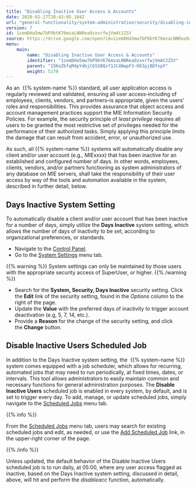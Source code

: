 ```yaml
---
title: "Disabling Inactive User Access & Accounts"
date: 2020-02-27T20:43:05.104Z
url: "general-functionality/system-administration/security/disabling-inactive-user-access-and-accounts.html"
version: 7
id: 1zemDHa5mw7bP9btK76mzaLNNRea9zxxrfwjVmAt2ZSY
source: https://drive.google.com/open?id=1zemDHa5mw7bP9btK76mzaLNNRea9zxxrfwjVmAt2ZSY
menu:
    main:
        name: "Disabling Inactive User Access & Accounts"
        identifier: "1zemDHa5mw7bP9btK76mzaLNNRea9zxxrfwjVmAt2ZSY"
        parent: "15KoZbfqM4pYdbjCGSSBQzf1JC4NwpF3-KK3pjBDfxpY"
        weight: 5270
---
```

As an  {{% system-name %}} standard, all user application access is regularly reviewed and validated, ensuring all user access–including of employees, clients, vendors, and partners–is appropriate, given the users' roles and responsibilities. This provides assurance that object access and account management practices support the MIE Information Security Policies. For example, the security principle of *least privilege* requires all users to be granted the most restrictive set of privileges needed for the performance of their authorized tasks. Simply applying this principle limits the damage that can result from accident, error, or unauthorized use.

As such, all {{% system-name %}} systems will automatically disable any client and/or user account (e.g., MIExxxx) that has been inactive for an established and configured number of days. In other words, employees, clients, vendors, and/or partners functioning as system administrators of any database on MIE servers, shall take the responsibility of their user access by way of the tools and automation available in the system, described in further detail, below.

## Days Inactive System Setting

To automatically disable a client and/or user account that has been inactive for a number of days, simply utilize the **Days Inactive** system setting, which allows the number of days of inactivity to be set, according to organizational preferences, or standards.

* Navigate to the [Control Panel](https://system/?f=layout&module=Admin&name=Home&tabmodule=admin&t=Admin).
* Go to the [System Settings](https://system/?f=admin&s=system_settings&tabmodule=admin&tabselect=System+Settings) menu tab. 

{{% warning %}} System settings can only be maintained by those users with the appropriate security access of SuperUser, or higher. {{% /warning %}}

* Search for the <strong>System, Security, Days Inactive</strong> security setting. Click the <strong>Edit</strong> link of the security setting, found in the <em>Options</em> column to the right of the page.
* Update the <strong>Value</strong> with the preferred days of inactivity to trigger account deactivation (e.g, 5, 7, 14, etc.).
* Provide a <strong>Reason</strong> for the change of the security setting, and click the <strong>Change</strong> button.

## Disable Inactive Users Scheduled Job

In addition to the Days Inactive system setting, the  {{% system-name %}} system comes equipped with a job scheduler, which allows for recurring, automated jobs that may need to run periodically, at fixed times, dates, or intervals. This tool allows administrators to easily maintain common and necessary functions for general administration purposes. The **Disable Inactive Users** scheduled job is enabled in every system, by default, and is set to trigger every day. To add, manage, or update scheduled jobs, simply navigate to the [Scheduled Jobs](https://system/?f=admin&s=cron&tabmodule=admin&tabselect=Scheduled+Jobs) menu tab.

{{% info %}}

From the [Scheduled Jobs](https://system/?f=admin&s=cron&tabmodule=admin&tabselect=Scheduled+Jobs) menu tab, users may search for existing scheduled jobs and edit, as needed, or use the [Add Scheduled Job](https://system/?f=admin&s=cron&opp=add) link, in the upper-right corner of the page.

{{% /info %}}


Unless updated, the default behavior of the Disable Inactive Users scheduled job is to run daily, at 05:00, where any user access flagged as inactive, based on the Days Inactive system setting, discussed in detail, above, will hit and perform the *disableacc* function, automatically.

